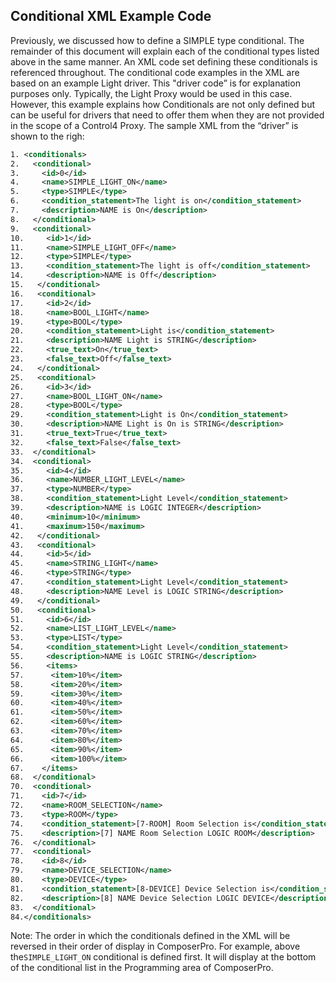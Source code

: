 ## Conditional XML Example Code

Previously, we discussed how to define a SIMPLE type conditional. The remainder of this document will explain each of the conditional types listed above in the same manner. An XML code set defining these conditionals is referenced throughout. The conditional code examples in the XML are based on an example Light driver. This "driver code” is for explanation purposes only. Typically, the Light Proxy would be used in this case. However, this example explains how Conditionals are not only defined but can be useful for drivers that need to offer them when they are not provided in the scope of a Control4 Proxy. The sample XML from the “driver” is shown to the righ:

```xml
1. <conditionals>
2.   <conditional>
3.     <id>0</id>
4.     <name>SIMPLE_LIGHT_ON</name>
5.     <type>SIMPLE</type>
6.     <condition_statement>The light is on</condition_statement>
7.     <description>NAME is On</description>
8.   </conditional>
9.   <conditional>
10.     <id>1</id>
11.     <name>SIMPLE_LIGHT_OFF</name>
12.     <type>SIMPLE</type>
13.     <condition_statement>The light is off</condition_statement>
14.     <description>NAME is Off</description>
15.   </conditional>
16.   <conditional>
17.     <id>2</id>
18.     <name>BOOL_LIGHT</name>
19.     <type>BOOL</type>
20.     <condition_statement>Light is</condition_statement>
21.     <description>NAME Light is STRING</description>
22.     <true_text>On</true_text>
23.     <false_text>Off</false_text>
24.   </conditional>
25.   <conditional>
26.     <id>3</id>
27.     <name>BOOL_LIGHT_ON</name>
28.     <type>BOOL</type>
29.     <condition_statement>Light is On</condition_statement>
30.     <description>NAME Light is On is STRING</description>
31.     <true_text>True</true_text>
32.     <false_text>False</false_text>
33.  </conditional>
34.  <conditional>
35.     <id>4</id>
36.     <name>NUMBER_LIGHT_LEVEL</name>
37.     <type>NUMBER</type>
38.     <condition_statement>Light Level</condition_statement>
39.     <description>NAME is LOGIC INTEGER</description>
40.     <minimum>10</minimum>
41.     <maximum>150</maximum>
42.   </conditional>
43.   <conditional>
44.     <id>5</id>
45.     <name>STRING_LIGHT</name>
46.     <type>STRING</type>
47.     <condition_statement>Light Level</condition_statement>
48.     <description>NAME Level is LOGIC STRING</description>
49.   </conditional>
50.   <conditional>
51.     <id>6</id>
52.     <name>LIST_LIGHT_LEVEL</name>
53.     <type>LIST</type>
54.     <condition_statement>Light Level</condition_statement>
55.     <description>NAME is LOGIC STRING</description>
56.     <items>
57.      <item>10%</item>
58.      <item>20%</item>
59.      <item>30%</item>
60.      <item>40%</item>
61.      <item>50%</item>
62.      <item>60%</item>
63.      <item>70%</item>
64.      <item>80%</item>
65.      <item>90%</item>
66.      <item>100%</item>
67.    </items>
68.  </conditional>
70.  <conditional>
71.    <id>7</id>
72.    <name>ROOM_SELECTION</name>
73.    <type>ROOM</type>
74.    <condition_statement>[7-ROOM] Room Selection is</condition_statement>
75.    <description>[7] NAME Room Selection LOGIC ROOM</description>
76.  </conditional>
77.  <conditional>
78.    <id>8</id>
79.    <name>DEVICE_SELECTION</name>
80.    <type>DEVICE</type>
81.    <condition_statement>[8-DEVICE] Device Selection is</condition_statement>
82.    <description>[8] NAME Device Selection LOGIC DEVICE</description>
83.  </conditional>
84.</conditionals>
```

Note: The order in which the conditionals defined in the XML will be reversed in their order of display in ComposerPro. For example, above the`SIMPLE_LIGHT_ON` conditional is defined first. It will display at the bottom of the conditional list in the Programming area of ComposerPro.
